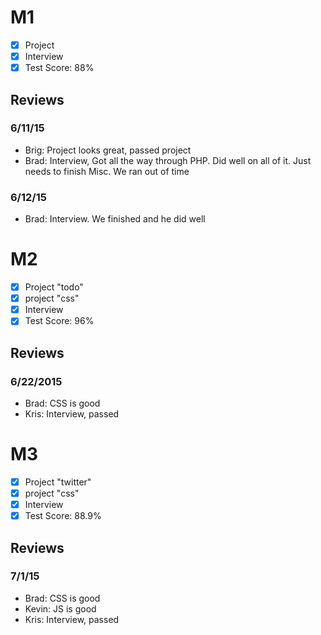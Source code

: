 # M1

- [x] Project 
- [x] Interview
- [x] Test Score: 88%

## Reviews

### 6/11/15

- Brig: Project looks great, passed project
- Brad: Interview, Got all the way through PHP. Did well on all of it. Just needs to finish Misc. We ran out of time

### 6/12/15

- Brad: Interview. We finished and he did well

# M2

- [x] Project "todo"
- [x] project "css"
- [x] Interview
- [x] Test Score: 96%

## Reviews

### 6/22/2015

- Brad: CSS is good
- Kris: Interview, passed


# M3

- [x] Project "twitter"
- [x] project "css"
- [x] Interview
- [x] Test Score: 88.9%

## Reviews

### 7/1/15

- Brad: CSS is good
- Kevin: JS is good
- Kris: Interview, passed
